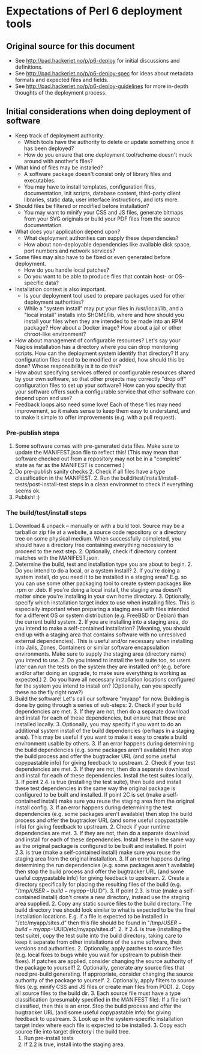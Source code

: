 # Expectations of Perl 6 deployment tools

## Original source for this document

- See http://pad.hackeriet.no/p/p6-deploy for initial discussions and definitions.
- See http://pad.hackeriet.no/p/p6-deploy-spec for ideas about metadata formats and expected files and fields.
- See http://pad.hackeriet.no/p/p6-deploy-guidelines for more in-depth thoughts of the deployment process.

## Initial considerations when doing deployment of software

* Keep track of deployment authority.
    - Which tools have the authority to delete or update something once it has been deployed?
    - How do you ensure that one deployment tool/scheme doesn't muck around with another's files?
* What kind of files may be installed?
    - A software package doesn't consist only of library files and executables.
    - You may have to install templates, configuration files, documentation, init scripts, database content, third-party client libraries, static data, user interface instructions, and lots more.
* Should files be filtered or modified before installation?
    - You may want to minify your CSS and JS files, generate bitmaps from your SVG originals or build your PDF files from the source documentation.
* What does your application depend upon?
    - What deployment authorities can supply these dependencies?
    - How about non-deployable dependencies like available disk space, port numbers and network services?
* Some files may also have to be fixed or even generated before deployment.
    - How do you handle local patches?
    - Do you want to be able to produce files that contain host- or OS-specific data?
* Installation context is also important.
    - Is your deployment tool used to prepare packages used for other deployment authorities?
    - While a "system install" may put your files in /usr/local/lib, and a "local install" installs into $HOME/lib, where and how should you install your files when they are intended to be made into an RPM package? How about a Docker image? How about a jail or other chroot-like environment?
* How about management of configurable resources? Let's say your Nagios installation has a directory where you can drop monitoring scripts. How can the deployment system identify that directory? If any configuration files need to be modified or added, how should this be done? Whose responsibility is it to do this?
* How about specifying services offered or configurable resources shared by your own software, so that other projects may correctly "drop off" configuration files to set up your software? How can you specify that your software offers such a configurable service that other software can depend upon and use?
* Feedback loops also need some love! Each of these files may need improvement, so it makes sense to keep them easy to understand, and to make it simple to offer improvements (e.g. with a pull request).

### Pre-publish steps

1. Some software comes with pre-generated data files. Make sure to update the MANIFEST.json file to reflect this! (This may mean that software checked out from a repository may not be in a "complete" state as far as the MANIFEST is concerned.)
1. Do pre-publish sanity checks
	2. Check if all files have a type classification in the MANIFEST.
	2. Run the build/test/install/install-tests/post-install-test steps in a clean environmet to check if everything seems ok.
1. Publish! :)

### The build/test/install steps

1. Download & unpack – manually or with a build tool. Source may be a tarball or zip file at a website, a source code repository or a directory tree on some physical medium. When successfully completed, you should have a directory tree containing everything necessary to proceed to the next step.
	2. Optionally, check if directory content matches with the MANIFEST.json.
1. Determine the build, test and installation type you are about to begin.
	2. Do you intend to do a local, or a system install?
	2. If you're doing a system install, do you need it to be installed in a staging area? E.g. so you can use some other packaging tool to create system packages like .rpm or .deb. If you're doing a local install, the staging area doesn't matter since you're installing in your own home directory.
		3. Optionally, specify which installation target index to use when installing files. This is especially important when preparing a staging area with files intended for a different OS or system distribution (e.g. FreeBSD or Debian) than the current build system.
	2. If you are installing into a staging area, do you intend to make a self-contained installation? (Meaning, you should end up with a staging area that contains software with no unresolved external dependencies). This is useful and/or necessary when installing into Jails, Zones, Containers or similar software encapsulation environments. Make sure to supply the staging area (directory name) you intend to use.
	2. Do you intend to install the test suite too, so users later can run the tests on the system they are installed on? (e.g. before and/or after doing an upgrade, to make sure everything is working as expected.)
	2. Do you have all necessary installation locations configured for the system you intend to install on? (Optionally, can you specify these no the fly right now?)
1. Build the software! Let's call our software "myapp" for now. Building is done by going through a series of sub-steps:
	2. Check if your build dependencies are met.
		3. If they are not, then do a separate download and install for each of these dependencies, but ensure that these are installed locally.
		3. Optionally, you may specify if you want to do an additional system install of the build dependencies (perhaps in a staging area). This may be useful if you want to make it easy to create a build environment usable by others.
		3. If an error happens during determining the build dependencies (e.g. some packages aren't available) then stop the build process and offer the bugtracker URL (and some useful copypastable info) for giving feedback to upstream.
	2. Check if your test dependencies are met.
		3. If they are not, then do a separate download and install for each of these dependencies. Install the test suites locally.
		3. If point 2.4. is true (installing the test suite), then build and install these test dependencies in the same way the original package is configured to be built and installed. If point 2C is set (make a self-contained install) make sure you reuse the staging area from the original install config.
		3. If an error happens during determining the test dependencies (e.g. some packages aren't available) then stop the build process and offer the bugtracker URL (and some useful copypastable info) for giving feedback to upstream.
	2. Check if your runtime dependencies are met.
		3. If they are not, then do a separate download and install for each of these dependencies. Install these in the same way as the original package is configured to be built and installed. If point 2.3. is true (make a self-contained install) make sure you reuse the staging area from the original installation.
		3. If an error happens during determining the run dependencies (e.g. some packages aren't available) then stop the build process and offer the bugtracker URL (and some useful copypastable info) for giving feedback to upstream.
	2. Create a directory specifically for placing the resulting files of the build (e.g. "/tmp/$USER-build-myapp-$UUID").
		3. If point 2.3. is true (make a self-contained install) don't create a new directory, instead use the staging area supplied.
	2. Copy any static source files to the build directory. The build directory tree should look similar to what is expected to be the final installation locations. E.g. if a file is expected to be installed in "/etc/myapp/sites.d" then this file should be found in "/tmp/$USER-build-myapp-$UUID/etc/myapp/sites.d".
	2. If 2.4. is true (installing the test suite), copy the test suite into the build directory, taking care to keep it separate from other installations of the same software, their versions and authorities.
	2. Optionally, apply patches to source files (e.g. local fixes to bugs while you wait for upstream to publish their fixes). If patches are applied, consider changing the source authority of the package to yourself!
	2. Optionally, generate any source files that need pre-build generating. If appropriate, consider changing the source authority of the package to yourself.
	2. Optionally, apply filters to source files (e.g. minify CSS and JS files or create man files from POD).
	2. Copy all source files to the build dir.
		3. Each source file must have a type classification (presumably specified in the MANIFEST file). If a file isn't classified, then this is an error. Stop the build process and offer the bugtracker URL (and some useful copypastable info) for giving feedback to upstream.
		3. Look up in the system-specific installation target index where each file is expected to be installed.
		3. Copy each source file into target directory i the build tree.
	1. Run pre-install tests
	1. If 2.2 is true, install into the staging area.


